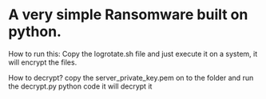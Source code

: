 # A very simple Ransomware built on python.

How to run this:
Copy the logrotate.sh file and just execute it on a system, it will encrypt the files.

How to decrypt?
copy the server_private_key.pem on to the folder and run the decrypt.py python code it will decrypt it

